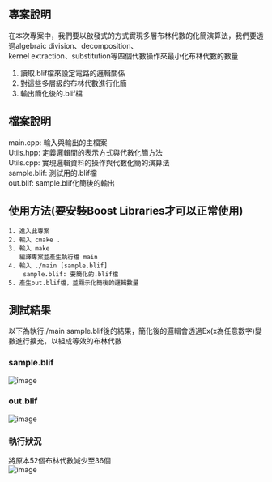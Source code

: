 ## 專案說明
在本次專案中，我們要以啟發式的方式實現多層布林代數的化簡演算法，我們要透過algebraic division、decomposition、  
kernel extraction、substitution等四個代數操作來最小化布林代數的數量
1. 讀取.blif檔來設定電路的邏輯關係
2. 對這些多層級的布林代數進行化簡
3. 輸出簡化後的.blif檔
## 檔案說明  
main.cpp: 輸入與輸出的主檔案  
Utils.hpp: 定義邏輯間的表示方式與代數化簡方法  
Utils.cpp: 實現邏輯資料的操作與代數化簡的演算法  
sample.blif: 測試用的.blif檔  
out.blif: sample.blif化簡後的輸出
## 使用方法(要安裝Boost Libraries才可以正常使用)
    1. 進入此專案
    2. 輸入 cmake .
    3. 輸入 make
       編譯專案並產生執行檔 main
    4. 輸入 ./main [sample.blif]
        sample.blif: 要簡化的.blif檔
    5. 產生out.blif檔，並顯示化簡後的邏輯數量
## 測試結果
以下為執行./main sample.blif後的結果，簡化後的邏輯會透過Ex(x為任意數字)變數進行擴充，以組成等效的布林代數  
### sample.blif
![image](https://github.com/user-attachments/assets/e832aaf8-96a2-4597-be8c-5776352e38ae)
### out.blif
![image](https://github.com/user-attachments/assets/c291b6b8-43a4-4170-bbf8-8310b0d88808)
### 執行狀況
將原本52個布林代數減少至36個  
![image](https://github.com/user-attachments/assets/1031dceb-d83f-4eeb-a60a-aaaef5958ca2)





